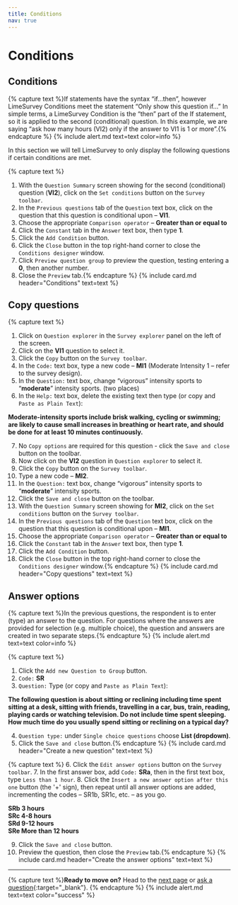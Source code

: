 ```yaml
---
title: Conditions
nav: true
---
```


# Conditions

## Conditions

{% capture text %}If statements have the syntax “if…then”, however LimeSurvey Conditions meet the statement “Only show this question if…”  In simple terms, a LimeSurvey Condition is the “then” part of the If statement, so it is applied to the second (conditional) question.
In this example, we are saying “ask how many hours (VI2) only if the answer to VI1 is 1 or more”.{% endcapture %}
{% include alert.md text=text color=info %}

In this section we will tell LimeSurvey to only display the following questions if certain conditions are met.

{% capture text %}
1.	With the `Question Summary` screen showing for the second (conditional) question (**VI2**), click on the `Set conditions` button on the `Survey toolbar`.
2.	In the `Previous questions` tab of the `Question` text box, click on the question that this question is conditional upon – **VI1**.
3.	Choose the appropriate `Comparison operator` – **Greater than or equal to**
4.	Click the `Constant` tab in the `Answer` text box, then type **1**.
5.	Click the `Add Condition` button.
6.	Click the `Close` button in the top right-hand corner to close the `Conditions designer` window.
7.	Click `Preview question group` to preview the question, testing entering a **0**, then another number.
8.	Close the `Preview` tab.{% endcapture %}
{% include card.md header="Conditions" text=text %}

## Copy questions

{% capture text %}
1.	Click on `Question explorer` in the `Survey explorer` panel on the left of the screen.
2.	Click on the **VI1** question to select it.
3.	Click the `Copy` button on the `Survey toolbar`.
4.	In the `Code:` text box, type a new code – **MI1** (Moderate Intensity 1 – refer to the survey design).
5.	In the `Question:` text box, change “vigorous” intensity sports   to   “**moderate**” intensity sports. (two places)
6.	In the `Help:` text box, delete the existing text then type (or copy and `Paste as Plain Text`):

**Moderate-intensity sports include brisk walking, cycling or swimming; are likely to cause small increases in breathing or heart rate, and should be done for at least 10 minutes continuously.**

7.	No `Copy options` are required for this question - click the `Save and close` button on the toolbar.
8.	Now click on the **VI2** question in `Question explorer` to select it.
9.	Click the `Copy` button on the `Survey toolbar`.
10.	Type a new code – **MI2**.
11.	In the `Question:` text box, change “vigorous” intensity sports to “**moderate**” intensity sports.
12.	Click the `Save and close` button on the toolbar.
13.	With the `Question Summary` screen showing for **MI2**, click on the `Set conditions` button on the `Survey toolbar`.
14.	In the `Previous questions` tab of the `Question` text box, click on the question that this question is conditional upon – **MI1**.
15.	Choose the appropriate `Comparison operator` – **Greater than or equal to** 
16.	Click the `Constant` tab in the `Answer` text box, then type **1**.
17.	Click the `Add Condition` button.
18.	Click the `Close` button in the top right-hand corner to close the `Conditions designer` window.{% endcapture %}
{% include card.md header="Copy questions" text=text %}

## Answer options

{% capture text %}In the previous questions, the respondent is to enter (type) an answer to the question.  For questions where the answers are provided for selection (e.g. multiple choice), the question and answers are created in two separate steps.{% endcapture %}
{% include alert.md text=text color=info %}

{% capture text %}
1.	Click the `Add new Question to Group` button.
2.	`Code:`    **SR**
3.	`Question:`    Type (or copy and `Paste as Plain Text`):

**The following question is about sitting or reclining including time spent sitting at a desk, sitting with friends, travelling in a car, bus, train, reading, playing cards or watching television. Do not include time spent sleeping.
How much time do you usually spend sitting or reclining on a typical day?**

4.	`Question type:`  under `Single choice questions` choose **List (dropdown)**.
5.	Click the `Save and close` button.{% endcapture %}
{% include card.md header="Create a new question" text=text %}

{% capture text %}
6.	Click the `Edit answer options` button on the `Survey toolbar`.
7.	In the first answer box, add `Code:`    **SRa**, then in the first text box, type `Less than 1 hour`.
8.	Click the `Insert a new answer option after this one` button (the '+' sign), then repeat until all answer options are added, incrementing the codes – SR1b, SR1c, etc. – as you go.


**SRb		3 hours  
SRc		4-8 hours  
SRd		9-12 hours  
SRe		More than 12 hours**

9.	Click the `Save and close` button.
10.	Preview the question, then close the `Preview` tab.{% endcapture %}
{% include card.md header="Create the answer options" text=text %}

---

{% capture text %}**Ready to move on?** Head to the [next page](4-arrays.html) or [ask a question](https://griffithu.padlet.org/y_banens1/gli5hpobgpzwcuym){:target="_blank"}. {% endcapture %}
{% include alert.md text=text color="success" %}
